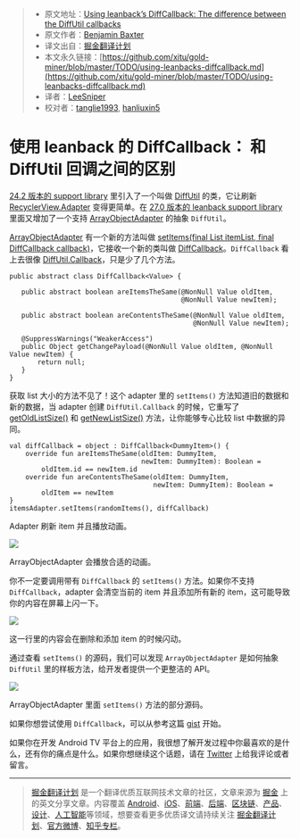 > * 原文地址：[Using leanback’s DiffCallback: The difference between the DiffUtil callbacks](https://medium.com/google-developers/using-leanbacks-diffcallback-77d47949212b)
> * 原文作者：[Benjamin Baxter](https://medium.com/@benbaxter?source=post_header_lockup)
> * 译文出自：[掘金翻译计划](https://github.com/xitu/gold-miner)
> * 本文永久链接：[https://github.com/xitu/gold-miner/blob/master/TODO/using-leanbacks-diffcallback.md](https://github.com/xitu/gold-miner/blob/master/TODO/using-leanbacks-diffcallback.md)
> * 译者：[LeeSniper](https://github.com/LeeSniper)
> * 校对者：[tanglie1993](https://github.com/tanglie1993), [hanliuxin5](https://github.com/hanliuxin5)

# 使用 leanback 的 DiffCallback： 和 DiffUtil 回调之间的区别

[24.2 版本的 support library](https://developer.android.com/topic/libraries/support-library/rev-archive.html#24-2-0-api-updates) 里引入了一个叫做 [DiffUtil](https://developer.android.com/reference/android/support/v7/util/DiffUtil.html) 的类，它让刷新 [RecyclerView.Adapter](https://developer.android.com/reference/android/support/v7/widget/RecyclerView.Adapter.html) 变得更简单。在 [27.0 版本的 leanback support library](https://developer.android.com/topic/libraries/support-library/revisions.html#27-0-0) 里面又增加了一个支持 [ArrayObjectAdapter](https://developer.android.com/reference/android/support/v17/leanback/widget/ArrayObjectAdapter.html) 的抽象 `DiffUtil`。

[ArrayObjectAdapter](https://developer.android.com/reference/android/support/v17/leanback/widget/ArrayObjectAdapter.html) 有一个新的方法叫做 [setItems(final List itemList, final DiffCallback callback)](https://developer.android.com/reference/android/support/v17/leanback/widget/ArrayObjectAdapter.html#setItems%28java.util.List,%20android.support.v17.leanback.widget.DiffCallback%29)，它接收一个新的类叫做 [DiffCallback](https://developer.android.com/reference/android/support/v17/leanback/widget/DiffCallback.html)。`DiffCallback` 看上去很像 [DiffUtil.Callback](https://developer.android.com/reference/android/support/v7/util/DiffUtil.Callback.html)，只是少了几个方法。

```
public abstract class DiffCallback<Value> {

   public abstract boolean areItemsTheSame(@NonNull Value oldItem, 
                                           @NonNull Value newItem);

   public abstract boolean areContentsTheSame(@NonNull Value oldItem,
                                              @NonNull Value newItem);

   @SuppressWarnings("WeakerAccess")
   public Object getChangePayload(@NonNull Value oldItem, @NonNull Value newItem) {
       return null;
   }
}
```

获取 list 大小的方法不见了！这个 adapter 里的 `setItems()` 方法知道旧的数据和新的数据，当 adapter 创建 `DiffUtil.Callback` 的时候，它重写了 [getOldListSize()](https://developer.android.com/reference/android/support/v7/util/DiffUtil.Callback.html#getOldListSize%28%29) 和 [getNewListSize()](https://developer.android.com/reference/android/support/v7/util/DiffUtil.Callback.html#getNewListSize%28%29) 方法，让你能够专心比较 list 中数据的异同。

```
val diffCallback = object : DiffCallback<DummyItem>() {
    override fun areItemsTheSame(oldItem: DummyItem, 
                                 newItem: DummyItem): Boolean = 
        oldItem.id == newItem.id
    override fun areContentsTheSame(oldItem: DummyItem, 
                                    newItem: DummyItem): Boolean =
        oldItem == newItem
}
itemsAdapter.setItems(randomItems(), diffCallback)
```

Adapter 刷新 item 并且播放动画。

![](https://cdn-images-1.medium.com/max/800/1*3MLrzRJAXtHBQeO4KA0TRA.gif)

ArrayObjectAdapter 会播放合适的动画。

你不一定要调用带有 `DiffCallback` 的 `setItems()` 方法。如果你不支持 `DiffCallback`，adapter 会清空当前的 item 并且添加所有新的 item，这可能导致你的内容在屏幕上闪一下。

![](https://cdn-images-1.medium.com/max/800/1*HAKJdXzrZVRvcIuQ-J2-eQ.gif)

这一行里的内容会在删除和添加 item 的时候闪动。

通过查看 `setItems()` 的源码，我们可以发现 `ArrayObjectAdapter` 是如何抽象 `DiffUtil` 里的样板方法，给开发者提供一个更整洁的 API。

![](https://cdn-images-1.medium.com/max/800/1*1AIJuAbtOBUPxUT0_ib8Eg.png)

ArrayObjectAdapter 里面 `setItems()` 方法的部分源码。

如果你想尝试使用 `DiffCallback`，可以从参考这篇 [gist](https://gist.github.com/benbaxter/6c9fbb568d05d8cb4b3829dbdb23e0cb) 开始。

如果你在开发 Android TV 平台上的应用，我很想了解开发过程中你最喜欢的是什么，还有你的痛点是什么。如果你想继续这个话题，请在 [Twitter](https://twitter.com/benjamintravels) 上给我评论或者留言。


---

> [掘金翻译计划](https://github.com/xitu/gold-miner) 是一个翻译优质互联网技术文章的社区，文章来源为 [掘金](https://juejin.im) 上的英文分享文章。内容覆盖 [Android](https://github.com/xitu/gold-miner#android)、[iOS](https://github.com/xitu/gold-miner#ios)、[前端](https://github.com/xitu/gold-miner#前端)、[后端](https://github.com/xitu/gold-miner#后端)、[区块链](https://github.com/xitu/gold-miner#区块链)、[产品](https://github.com/xitu/gold-miner#产品)、[设计](https://github.com/xitu/gold-miner#设计)、[人工智能](https://github.com/xitu/gold-miner#人工智能)等领域，想要查看更多优质译文请持续关注 [掘金翻译计划](https://github.com/xitu/gold-miner)、[官方微博](http://weibo.com/juejinfanyi)、[知乎专栏](https://zhuanlan.zhihu.com/juejinfanyi)。
